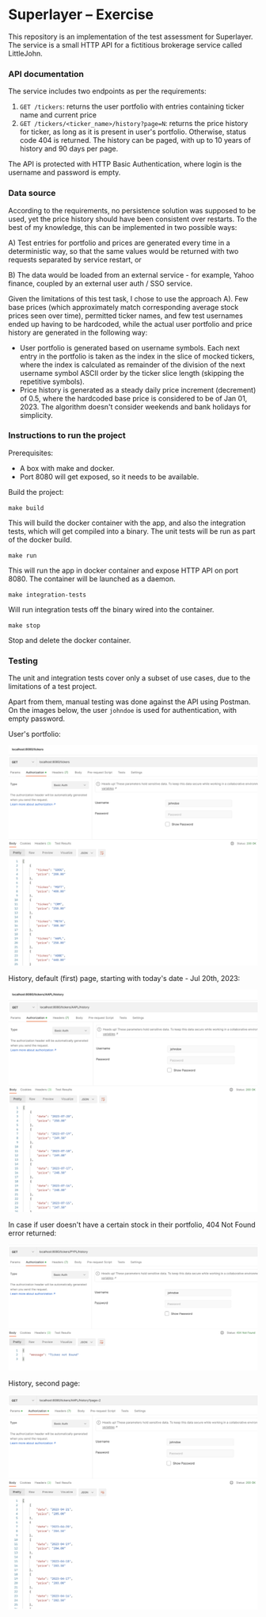 # Superlayer – Exercise

This repository is an implementation of the test assessment for Superlayer. The service is a small HTTP API for a fictitious brokerage service called LittleJohn.

### API documentation

The service includes two endpoints as per the requirements: 
1. `GET /tickers`: returns the user portfolio with entries containing ticker name and current price  
2. `GET /tickers/<ticker_name>/history?page=N`: returns the price history for ticker, as long as it is present in user's portfolio. Otherwise, status code 404 is returned. The history can be paged, with up to 10 years of history and 90 days per page. 

The API is protected with HTTP Basic Authentication, where login is the username and password is empty. 

### Data source 
According to the requirements, no persistence solution was supposed to be used, yet the price history should have been consistent over restarts. To the best of my knowledge, this can be implemented in two possible ways: 

A) Test entries for portfolio and prices are generated every time in a deterministic way, so that the same values would be returned with two requests separated by service restart, or

B) The data would be loaded from an external service - for example, Yahoo finance, coupled by an external user auth / SSO service. 

Given the limitations of this test task, I chose to use the approach A). Few base prices (which approximately match corresponding average stock prices seen over time), permitted ticker names, and few test usernames ended up having to be hardcoded, while the actual user portfolio and price history are generated in the following way: 

- User portfolio is generated based on username symbols. Each next entry in the portfolio is taken as the index in the slice of mocked tickers, where the index is calculated as remainder of the division of the next username symbol ASCII order by the ticker slice length (skipping the repetitive symbols).  
- Price history is generated as a steady daily price increment (decrement) of 0.5, where the hardcoded base price is considered to be of Jan 01, 2023. The algorithm doesn't consider weekends and bank holidays for simplicity. 

### Instructions to run the project
Prerequisites: 
- A box with make and docker.
- Port 8080 will get exposed, so it needs to be available.

Build the project: 

`make build`

This will build the docker container with the app, and also the integration tests, which will get compiled into a binary. The unit tests will be run as part of the docker build. 

`make run`

This will run the app in docker container and expose HTTP API on port 8080. The container will be launched as a daemon.

`make integration-tests`

Will run integration tests off the binary wired into the container.

`make stop`

Stop and delete the docker container.

### Testing

The unit and integration tests cover only a subset of use cases, due to the limitations of a test project. 

Apart from them, manual testing was done against the API using Postman. On the images below, the user `johndoe` is used for authentication, with empty password. 

User's portfolio: 

![plot](./docs/tickers.png)

History, default (first) page, starting with today's date - Jul 20th, 2023: 

![plot](./docs/history.png)

In case if user doesn't have a certain stock in their portfolio, 404 Not Found error returned: 

![plot](./docs/ticker_not_found.png)

History, second page: 

![plot](./docs/history_page.png)

